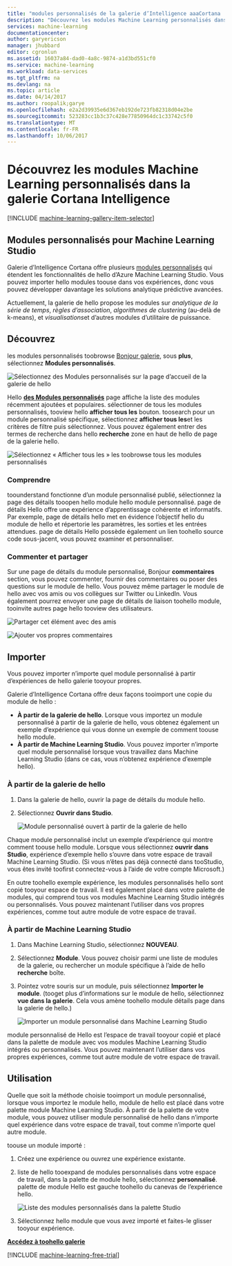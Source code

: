 ```yaml
---
title: "modules personnalisés de la galerie d’Intelligence aaaCortana | Documents Microsoft"
description: "Découvrez les modules Machine Learning personnalisés dans la galerie Cortana Intelligence."
services: machine-learning
documentationcenter: 
author: garyericson
manager: jhubbard
editor: cgronlun
ms.assetid: 16037a84-dad0-4a8c-9874-a1d3bd551cf0
ms.service: machine-learning
ms.workload: data-services
ms.tgt_pltfrm: na
ms.devlang: na
ms.topic: article
ms.date: 04/14/2017
ms.author: roopalik;garye
ms.openlocfilehash: e2a2d39935e6d367eb192de723fb82318d04e2be
ms.sourcegitcommit: 523283cc1b3c37c428e77850964dc1c33742c5f0
ms.translationtype: MT
ms.contentlocale: fr-FR
ms.lasthandoff: 10/06/2017
---
```

# <a name="discover-custom-machine-learning-modules-in-cortana-intelligence-gallery"></a>Découvrez les modules Machine Learning personnalisés dans la galerie Cortana Intelligence
[!INCLUDE [machine-learning-gallery-item-selector](../../includes/machine-learning-gallery-item-selector.md)]

## <a name="custom-modules-for-machine-learning-studio"></a>Modules personnalisés pour Machine Learning Studio
Galerie d’Intelligence Cortana offre plusieurs [modules personnalisés](https://gallery.cortanaintelligence.com/customModules) qui étendent les fonctionnalités de hello d’Azure Machine Learning Studio. Vous pouvez importer hello modules toouse dans vos expériences, donc vous pouvez développer davantage les solutions analytique prédictive avancées.

Actuellement, la galerie de hello propose les modules sur *analytique de la série de temps*, *règles d’association*, *algorithmes de clustering* (au-delà de k-means), et  *visualisations*et d’autres modules d’utilitaire de puissance.


## <a name="discover"></a>Découvrez
les modules personnalisés toobrowse [Bonjour galerie](http://gallery.cortanaintelligence.com), sous **plus**, sélectionnez **Modules personnalisés**.

![Sélectionnez des Modules personnalisés sur la page d’accueil de la galerie de hello](media/machine-learning-gallery-custom-modules/select-custom-modules-in-gallery.png)

Hello  **[des Modules personnalisés](https://gallery.cortanaintelligence.com/customModules)**  page affiche la liste des modules récemment ajoutées et populaires. sélectionner de tous les modules personnalisés, tooview hello **afficher tous les** bouton. toosearch pour un module personnalisé spécifique, sélectionnez **afficher tous les**et les critères de filtre puis sélectionnez. Vous pouvez également entrer des termes de recherche dans hello **recherche** zone en haut de hello de page de la galerie hello.

![Sélectionnez « Afficher tous les » les toobrowse tous les modules personnalisés](media/machine-learning-gallery-custom-modules/click-see-all-for-all-custom-modules.png)

### <a name="understand"></a>Comprendre

toounderstand fonctionne d’un module personnalisé publié, sélectionnez la page des détails tooopen hello module hello module personnalisé. page de détails Hello offre une expérience d’apprentissage cohérente et informatifs. Par exemple, page de détails hello met en évidence l’objectif hello du module de hello et répertorie les paramètres, les sorties et les entrées attendues. page de détails Hello possède également un lien toohello source code sous-jacent, vous pouvez examiner et personnaliser.

### <a name="comment-and-share"></a>Commenter et partager
Sur une page de détails du module personnalisé, Bonjour **commentaires** section, vous pouvez commenter, fournir des commentaires ou poser des questions sur le module de hello. Vous pouvez même partager le module de hello avec vos amis ou vos collègues sur Twitter ou LinkedIn. Vous également pourrez envoyer une page de détails de liaison toohello module, tooinvite autres page hello tooview des utilisateurs.

![Partager cet élément avec des amis](media/machine-learning-gallery-how-to-use-contribute-publish/share-links.png)

![Ajouter vos propres commentaires](media/machine-learning-gallery-how-to-use-contribute-publish/comments.png)

## <a name="import"></a>Importer
Vous pouvez importer n’importe quel module personnalisé à partir d’expériences de hello galerie tooyour propres.

Galerie d’Intelligence Cortana offre deux façons tooimport une copie du module de hello :

* **À partir de la galerie de hello**. Lorsque vous importez un module personnalisé à partir de la galerie de hello, vous obtenez également un exemple d’expérience qui vous donne un exemple de comment toouse hello module.
* **À partir de Machine Learning Studio**. Vous pouvez importer n’importe quel module personnalisé lorsque vous travaillez dans Machine Learning Studio (dans ce cas, vous n’obtenez expérience d’exemple hello).

### <a name="from-hello-gallery"></a>À partir de la galerie de hello

1. Dans la galerie de hello, ouvrir la page de détails du module hello. 
2. Sélectionnez **Ouvrir dans Studio**.
   
    ![Module personnalisé ouvert à partir de la galerie de hello](media/machine-learning-gallery-custom-modules/open-custom-module-from-gallery.png)
   
Chaque module personnalisé inclut un exemple d’expérience qui montre comment toouse hello module. Lorsque vous sélectionnez **ouvrir dans Studio**, expérience d’exemple hello s’ouvre dans votre espace de travail Machine Learning Studio. (Si vous n’êtes pas déjà connecté dans tooStudio, vous êtes invité toofirst connectez-vous à l’aide de votre compte Microsoft.)

En outre toohello exemple expérience, les modules personnalisés hello sont copié tooyour espace de travail. Il est également placé dans votre palette de modules, qui comprend tous vos modules Machine Learning Studio intégrés ou personnalisés. Vous pouvez maintenant l’utiliser dans vos propres expériences, comme tout autre module de votre espace de travail.

### <a name="from-within-machine-learning-studio"></a>À partir de Machine Learning Studio

1. Dans Machine Learning Studio, sélectionnez **NOUVEAU**.
2. Sélectionnez **Module**. Vous pouvez choisir parmi une liste de modules de la galerie, ou rechercher un module spécifique à l’aide de hello **recherche** boîte.
3. Pointez votre souris sur un module, puis sélectionnez **Importer le module**. (tooget plus d’informations sur le module de hello, sélectionnez **vue dans la galerie**. Cela vous amène toohello module détails page dans la galerie de hello.)
   
    ![Importer un module personnalisé dans Machine Learning Studio](media/machine-learning-gallery-custom-modules/add-custom-module-in-studio.png)

module personnalisé de Hello est l’espace de travail tooyour copié et placé dans la palette de module avec vos modules Machine Learning Studio intégrés ou personnalisés. Vous pouvez maintenant l’utiliser dans vos propres expériences, comme tout autre module de votre espace de travail.

## <a name="use"></a>Utilisation

Quelle que soit la méthode choisie tooimport un module personnalisé, lorsque vous importez le module hello, module de hello est placé dans votre palette module Machine Learning Studio. À partir de la palette de votre module, vous pouvez utiliser module personnalisé de hello dans n’importe quel expérience dans votre espace de travail, tout comme n’importe quel autre module.

toouse un module importé :

1. Créez une expérience ou ouvrez une expérience existante.
2. liste de hello tooexpand de modules personnalisés dans votre espace de travail, dans la palette de module hello, sélectionnez **personnalisé**. palette de module Hello est gauche toohello du canevas de l’expérience hello.
   
    ![Liste des modules personnalisés dans la palette Studio](media/machine-learning-gallery-custom-modules/custom-module-in-studio-palette.png)
3. Sélectionnez hello module que vous avez importé et faites-le glisser tooyour expérience.


**[Accédez à toohello galerie](http://gallery.cortanaintelligence.com)**

[!INCLUDE [machine-learning-free-trial](../../includes/machine-learning-free-trial.md)]

